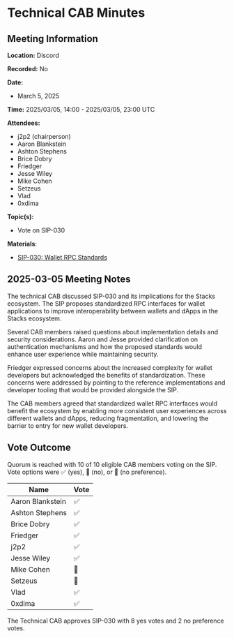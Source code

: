 # Technical CAB Minutes

## Meeting Information

**Location:** Discord

**Recorded:** No

**Date:**

- March 5, 2025

**Time:** 2025/03/05, 14:00 - 2025/03/05, 23:00 UTC

**Attendees:**
- j2p2 (chairperson)
- Aaron Blankstein
- Ashton Stephens
- Brice Dobry
- Friedger
- Jesse Wiley
- Mike Cohen
- Setzeus
- Vlad
- 0xdima

**Topic(s):**

- Vote on SIP-030

**Materials**:

- [SIP-030: Wallet RPC Standards](https://github.com/stacksgov/sips/pull/166)

## 2025-03-05 Meeting Notes

The technical CAB discussed SIP-030 and its implications for the Stacks ecosystem. The SIP proposes standardized RPC interfaces for wallet applications to improve interoperability between wallets and dApps in the Stacks ecosystem.

Several CAB members raised questions about implementation details and security considerations. Aaron and Jesse provided clarification on authentication mechanisms and how the proposed standards would enhance user experience while maintaining security.

Friedger expressed concerns about the increased complexity for wallet developers but acknowledged the benefits of standardization. These concerns were addressed by pointing to the reference implementations and developer tooling that would be provided alongside the SIP.

The CAB members agreed that standardized wallet RPC interfaces would benefit the ecosystem by enabling more consistent user experiences across different wallets and dApps, reducing fragmentation, and lowering the barrier to entry for new wallet developers.

## Vote Outcome

Quorum is reached with 10 of 10 eligible CAB members voting on the SIP. Vote options were ✅ (yes), 🚫 (no), or 🤷 (no preference).

| Name             | Vote |
| ---------------- | ---- |
| Aaron Blankstein | ✅   |
| Ashton Stephens  | ✅   |
| Brice Dobry      | ✅   |
| Friedger         | ✅   |
| j2p2             | ✅   |
| Jesse Wiley      | ✅   |
| Mike Cohen       | 🤷   |
| Setzeus          | 🤷   |
| Vlad             | ✅   |
| 0xdima           | ✅   |

The Technical CAB approves SIP-030 with 8 yes votes and 2 no preference votes.
